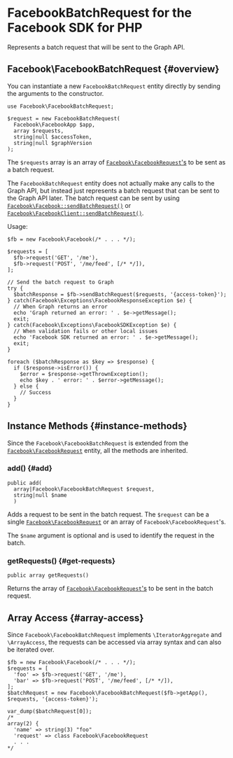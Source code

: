 # FacebookBatchRequest for the Facebook SDK for PHP

Represents a batch request that will be sent to the Graph API.

## Facebook\FacebookBatchRequest {#overview}

You can instantiate a new `FacebookBatchRequest` entity directly by sending the arguments to the constructor.

~~~~
use Facebook\FacebookBatchRequest;

$request = new FacebookBatchRequest(
  Facebook\FacebookApp $app,
  array $requests,
  string|null $accessToken,
  string|null $graphVersion
);
~~~~

The `$requests` array is an array of [`Facebook\FacebookRequest`'s](/docs/php/FacebookRequest) to be sent as a batch request.

The `FacebookBatchRequest` entity does not actually make any calls to the Graph API, but instead just represents a batch request that can be sent to the Graph API later. The batch request can be sent by using [`Facebook\Facebook::sendBatchRequest()`](/docs/php/Facebook#send-batch-request) or [`Facebook\FacebookClient::sendBatchRequest()`](/docs/php/FacebookClient#send-batch-request).

Usage:

~~~~
$fb = new Facebook\Facebook(/* . . . */);

$requests = [
  $fb->request('GET', '/me'),
  $fb->request('POST', '/me/feed', [/* */]),
];

// Send the batch request to Graph
try {
  $batchResponse = $fb->sendBatchRequest($requests, '{access-token}');
} catch(Facebook\Exceptions\FacebookResponseException $e) {
  // When Graph returns an error
  echo 'Graph returned an error: ' . $e->getMessage();
  exit;
} catch(Facebook\Exceptions\FacebookSDKException $e) {
  // When validation fails or other local issues
  echo 'Facebook SDK returned an error: ' . $e->getMessage();
  exit;
}

foreach ($batchResponse as $key => $response) {
  if ($response->isError()) {
    $error = $response->getThrownException();
    echo $key . ' error: ' . $error->getMessage();
  } else {
    // Success
  }
}
~~~~

## Instance Methods {#instance-methods}

Since the `Facebook\FacebookBatchRequest` is extended from the [`Facebook\FacebookRequest`](/docs/php/FacebookRequest) entity, all the methods are inherited.

### add() {#add}
~~~~
public add(
  array|Facebook\FacebookBatchRequest $request,
  string|null $name
  )
~~~~
Adds a request to be sent in the batch request. The `$request` can be a single [`Facebook\FacebookRequest`](/docs/php/FacebookRequest) or an array of `Facebook\FacebookRequest`'s.

The `$name` argument is optional and is used to identify the request in the batch.

### getRequests() {#get-requests}
~~~~
public array getRequests()
~~~~
Returns the array of [`Facebook\FacebookRequest`'s](/docs/php/FacebookRequest) to be sent in the batch request.

## Array Access {#array-access}

Since `Facebook\FacebookBatchRequest` implements `\IteratorAggregate` and `\ArrayAccess`, the requests can be accessed via array syntax and can also be iterated over.

~~~~
$fb = new Facebook\Facebook(/* . . . */);
$requests = [
  'foo' => $fb->request('GET', '/me'),
  'bar' => $fb->request('POST', '/me/feed', [/* */]),
];
$batchRequest = new Facebook\FacebookBatchRequest($fb->getApp(), $requests, '{access-token}');

var_dump($batchRequest[0]);
/*
array(2) {
  'name' => string(3) "foo"
  'request' => class Facebook\FacebookRequest
  . . .
*/
~~~~
